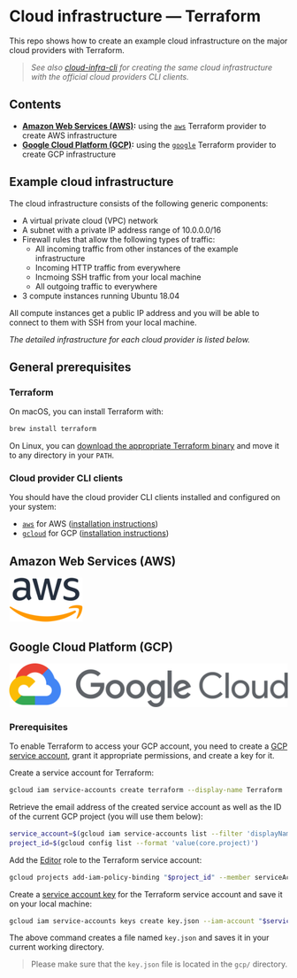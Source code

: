 # Cloud infrastructure — Terraform

This repo shows how to create an example cloud infrastructure on the major cloud providers with Terraform.

> _See also [cloud-infra-cli](https://github.com/weibeld/cloud-infra-terraform) for creating the same cloud infrastructure with the official cloud providers CLI clients._

## Contents

- **[Amazon Web Services (AWS)](#amazon-web-services-aws):** using the [`aws`](https://www.terraform.io/docs/providers/aws/index.html) Terraform provider to create AWS infrastructure
- **[Google Cloud Platform (GCP)](#google-cloud-platform-gcp):** using the [`google`](https://www.terraform.io/docs/providers/google/index.html) Terraform provider to create GCP infrastructure

## Example cloud infrastructure

The cloud infrastructure consists of the following generic components:

- A virtual private cloud (VPC) network
- A subnet with a private IP address range of 10.0.0.0/16
- Firewall rules that allow the following types of traffic:
    - All incoming traffic from other instances of the example infrastructure
    - Incoming HTTP traffic from everywhere
    - Incmoing SSH traffic from your local machine
    - All outgoing traffic to everywhere
- 3 compute instances running Ubuntu 18.04

All compute instances get a public IP address and you will be able to connect to them with SSH from your local machine.

_The detailed infrastructure for each cloud provider is listed below._

## General prerequisites

### Terraform

On macOS, you can install Terraform with:

```bash
brew install terraform
```

On Linux, you can [download the appropriate Terraform binary](https://www.terraform.io/downloads.html) and move it to any directory in your `PATH`.

### Cloud provider CLI clients

You should have the cloud provider CLI clients installed and configured on your system:

- [`aws`](https://aws.amazon.com/cli/) for AWS ([installation instructions](https://docs.aws.amazon.com/cli/latest/userguide/cli-chap-install.html))
- [`gcloud`](https://cloud.google.com/sdk/gcloud) for GCP ([installation instructions](https://cloud.google.com/sdk/gcloud#downloading_the_gcloud_command-line_tool))

## Amazon Web Services (AWS)

![AWS](assets/aws.png)


## Google Cloud Platform (GCP)

![GCP](assets/gcp.png)

### Prerequisites

To enable Terraform to access your GCP account, you need to create a [GCP service account](https://cloud.google.com/iam/docs/service-accounts), grant it appropriate permissions, and create a key for it.

Create a service account for Terraform:

```bash
gcloud iam service-accounts create terraform --display-name Terraform
```

Retrieve the email address of the created service account as well as the ID of the current GCP project (you will use them below):

```bash
service_account=$(gcloud iam service-accounts list --filter 'displayName:Terraform' --format 'value(email)')
project_id=$(gcloud config list --format 'value(core.project)')
```

Add the [Editor](https://console.cloud.google.com/iam-admin/roles/details/roles%3Ceditor) role to the Terraform service account:

```bash
gcloud projects add-iam-policy-binding "$project_id" --member serviceAccount:"$service_account" --role roles/editor
```

Create a [service account key](https://cloud.google.com/iam/docs/reference/rest/v1/projects.serviceAccounts.keys) for the Terraform service account and save it on your local machine:

```bash
gcloud iam service-accounts keys create key.json --iam-account "$service_account"
```

The above command creates a file named `key.json` and saves it in your current working directory.

> Please make sure that the `key.json` file is located in the `gcp/` directory.



